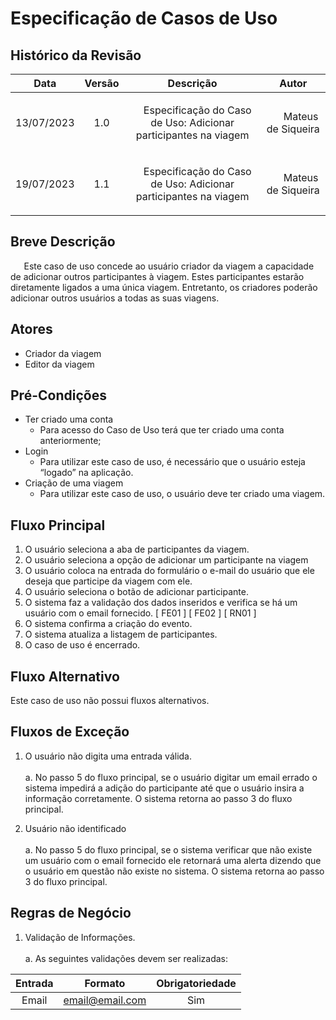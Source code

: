 # **Especificação de Casos de Uso**

## **Histórico da Revisão**

|      **Data**       | **Versão**  |                                    **Descrição**                                     |                 **Autor**                  |
| :-----------------: | :---------: | :----------------------------------------------------------------------------------: | :----------------------------------------: |
| 13/07/2023 | 1.0 | <p>`  `Especificação do Caso de Uso: Adicionar participantes na viagem</p> | <p>`   `Mateus de Siqueira</p> |
| 19/07/2023 | 1.1 | <p>`  `Especificação do Caso de Uso: Adicionar participantes na viagem</p> | <p>`   `Mateus de Siqueira</p> |

## **Breve Descrição**

`	`Este caso de uso concede ao usuário criador da viagem a capacidade de adicionar outros participantes à viagem. Estes participantes estarão diretamente ligados a uma única viagem. Entretanto, os criadores poderão adicionar outros usuários a todas as suas viagens.

## **Atores**

- Criador da viagem
- Editor da viagem

## **Pré-Condições**

- Ter criado uma conta
  - Para acesso do Caso de Uso terá que ter criado uma conta anteriormente;
- Login
  - Para utilizar este caso de uso, é necessário que o usuário esteja “logado” na aplicação.
- Criação de uma viagem
  - Para utilizar este caso de uso, o usuário deve ter criado uma viagem.

## **Fluxo Principal**

1. O usuário seleciona a aba de participantes da viagem.
1. O usuário seleciona a opção de adicionar um participante na viagem
1. O usuário coloca na entrada do formulário o e-mail do usuário que ele deseja que participe da viagem com ele.
1. O usuário seleciona o botão de adicionar participante.
1. O sistema faz a validação dos dados inseridos e verifica se há um usuário com o email fornecido. [ FE01 ] [ FE02 ] [ RN01 ]
1. O sistema confirma a criação do evento.
1. O sistema atualiza a listagem de participantes.
1. O caso de uso é encerrado.

## **Fluxo Alternativo**

Este caso de uso não possui fluxos alternativos.

## **Fluxos de Exceção**

1. O usuário não digita uma entrada válida.
   <br></br>
   a. No passo 5 do fluxo principal, se o usuário digitar um email errado o sistema impedirá a adição do participante até que o usuário insira a informação corretamente. O sistema retorna ao passo 3 do fluxo principal.

1. Usuário não identificado
   <br></br>
   a. No passo 5 do fluxo principal, se o sistema verificar que não existe um usuário com o email fornecido ele retornará uma alerta dizendo que o usuário em questão não existe no sistema. O sistema retorna ao passo 3 do fluxo principal.

## **Regras de Negócio**

1. Validação de Informações.
   <br></br>
   a. As seguintes validações devem ser realizadas:

| Entrada |     Formato     | Obrigatoriedade |
| :-----: | :-------------: | :-------------: |
|  Email  | email@email.com |       Sim       |
